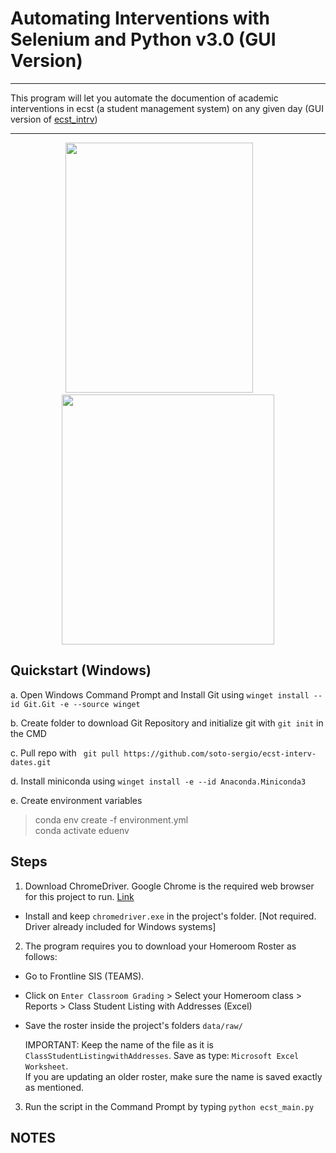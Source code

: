 # Automating Interventions with Selenium and Python v3.0 (GUI Version)
***

This program will let you automate the documention of academic interventions in ecst (a student management system) 
on any given day (GUI version of [ecst_intrv](https://github.com/soto-sergio/ecst_intrv))
***
<p align = "center">
  <img src = "https://user-images.githubusercontent.com/104229323/227680381-a2e1ef6a-05fd-4bc7-be44-952c86c02da7.png" width = 300". height = 400>        &nbsp;&nbsp;&nbsp;&nbsp;&nbsp;&nbsp;
  <img src = "https://user-images.githubusercontent.com/104229323/230721948-4d7d8f03-7f30-497a-916a-5985e6717246.png" width = 340, height = 400>
</p>

## Quickstart (Windows)

a. Open Windows Command Prompt and Install Git using `winget install --id Git.Git -e --source winget`  

b. Create folder to download Git Repository and initialize git with `git init` in the CMD 

c. Pull repo with ` git pull https://github.com/soto-sergio/ecst-interv-dates.git`  

d. Install miniconda using  `winget install -e --id Anaconda.Miniconda3`  

e. Create environment variables  

> conda env create -f environment.yml  
> conda activate eduenv  

## Steps

1. Download ChromeDriver. Google Chrome is the required web browser for this project to run. [Link](https://googlechromelabs.github.io/chrome-for-testing/) 
- Install and keep `chromedriver.exe` in the project's folder. [Not required. Driver already included for Windows systems]

2. The program requires you to download your Homeroom Roster as follows:
- Go to Frontline SIS (TEAMS). 
- Click on `Enter Classroom Grading` > Select your Homeroom class > Reports > Class Student Listing with Addresses (Excel)
- Save the roster inside the project's folders `data/raw/`  

  IMPORTANT: Keep the name of the file as it is `ClassStudentListingwithAddresses`. Save as type: `Microsoft Excel Worksheet`.  
  If you are updating an older roster, make sure the name is saved exactly as mentioned.   

3. Run the script in the Command Prompt by typing `python ecst_main.py`  


## NOTES


